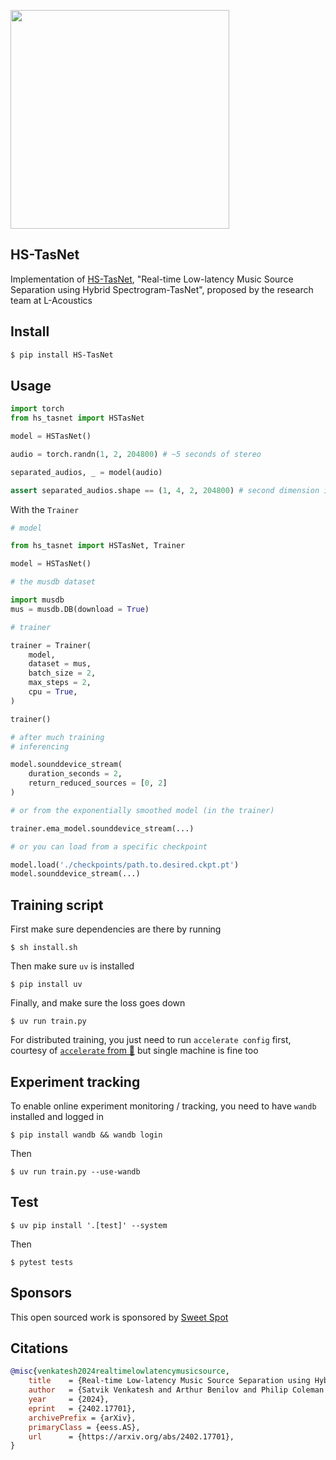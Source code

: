 <img src="./fig1.png" width="350px"></img>

## HS-TasNet

Implementation of [HS-TasNet](https://arxiv.org/abs/2402.17701), "Real-time Low-latency Music Source Separation using Hybrid Spectrogram-TasNet", proposed by the research team at L-Acoustics

## Install

```bash
$ pip install HS-TasNet
```

## Usage

```python
import torch
from hs_tasnet import HSTasNet

model = HSTasNet()

audio = torch.randn(1, 2, 204800) # ~5 seconds of stereo

separated_audios, _ = model(audio)

assert separated_audios.shape == (1, 4, 2, 204800) # second dimension is the separated tracks
```

With the `Trainer`

```python
# model

from hs_tasnet import HSTasNet, Trainer

model = HSTasNet()

# the musdb dataset

import musdb
mus = musdb.DB(download = True)

# trainer

trainer = Trainer(
    model,
    dataset = mus,
    batch_size = 2,
    max_steps = 2,
    cpu = True,
)

trainer()

# after much training
# inferencing

model.sounddevice_stream(
    duration_seconds = 2,
    return_reduced_sources = [0, 2]
)

# or from the exponentially smoothed model (in the trainer)

trainer.ema_model.sounddevice_stream(...)

# or you can load from a specific checkpoint

model.load('./checkpoints/path.to.desired.ckpt.pt')
model.sounddevice_stream(...)

```

## Training script

First make sure dependencies are there by running

```shell
$ sh install.sh
```

Then make sure `uv` is installed

```shell
$ pip install uv
```

Finally, and make sure the loss goes down

```shell
$ uv run train.py
```

For distributed training, you just need to run `accelerate config` first, courtesy of [`accelerate` from 🤗](https://huggingface.co/docs/accelerate/en/index) but single machine is fine too

## Experiment tracking

To enable online experiment monitoring / tracking, you need to have `wandb` installed and logged in

```shell
$ pip install wandb && wandb login
```

Then

```shell
$ uv run train.py --use-wandb
```

## Test

```shell
$ uv pip install '.[test]' --system
```

Then

```shell
$ pytest tests
```

## Sponsors

This open sourced work is sponsored by [Sweet Spot](https://github.com/sweetspotsoundsystem)

## Citations

```bibtex
@misc{venkatesh2024realtimelowlatencymusicsource,
    title    = {Real-time Low-latency Music Source Separation using Hybrid Spectrogram-TasNet}, 
    author   = {Satvik Venkatesh and Arthur Benilov and Philip Coleman and Frederic Roskam},
    year     = {2024},
    eprint   = {2402.17701},
    archivePrefix = {arXiv},
    primaryClass = {eess.AS},
    url      = {https://arxiv.org/abs/2402.17701}, 
}
```
